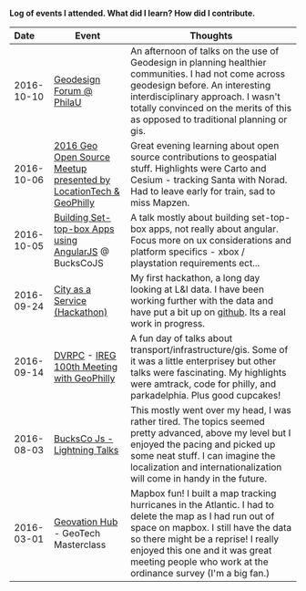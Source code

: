 **Log of events I attended. What did I learn? How did I contribute.**

| Date       | Event    | Thoughts |
| :---       | ---      | ---      |
2016-10-10 | [Geodesign Forum @ PhilaU](http://www.philau.edu/geodesignforum/) | An afternoon of talks on the use of Geodesign in planning healthier communities. I had not come across geodesign before. An interesting interdisciplinary approach. I wasn't totally convinced on the merits of this as opposed to traditional planning or gis.
2016-10-06 | [2016 Geo Open Source Meetup presented by LocationTech & GeoPhilly](https://www.meetup.com/GeoPhilly/events/233258131/) | Great evening learning about open source contributions to geospatial stuff. Highlights were Carto and Cesium - tracking Santa with Norad. Had to leave early for train, sad to miss Mapzen.
2016-10-05 | [Building Set-top-box Apps using AngularJS](https://www.meetup.com/Bucks-Co-Js/events/233911859/) @ BucksCoJS | A talk mostly about building set-top-box apps, not really about angular. Focus more on ux considerations and platform specifics - xbox / playstation requirements ect...
2016-09-24 | [City as a Service (Hackathon)](https://codeforphilly.org/blog/city_as_a_service_hackathon_2016) | My first hackathon, a long day looking at L&I data. I have been working further with the data and have put a bit up on [github](https://github.com/wknowles/phila-lni-data). Its a real work in progress.
2016-09-14 | [DVRPC](http://www.dvrpc.org/) - [IREG 100th Meeting with GeoPhilly](http://www.meetup.com/GeoPhilly/events/233261635/) | A fun day of talks about transport/infrastructure/gis. Some of it was a little enterprisey but other talks were fascinating. My highlights were amtrack, code for philly, and parkadelphia. Plus good cupcakes!
2016-08-03 | [BucksCo Js - Lightning Talks](http://www.meetup.com/Bucks-Co-Js/events/231227258/) | This mostly went over my head, I was rather tired. The topics seemed pretty advanced, above my level but I enjoyed the pacing and picked up some neat stuff. I can imagine the localization and internationalization will come in handy in the future.
2016-03-01 | [Geovation Hub](https://geovation.uk/) - GeoTech Masterclass | Mapbox fun! I built a map tracking hurricanes in the Atlantic. I had to delete the map as I had run out of space on mapbox. I still have the data so there might be a reprise! I really enjoyed this one and it was great meeting people who work at the ordinance survey (I'm a big fan.)
